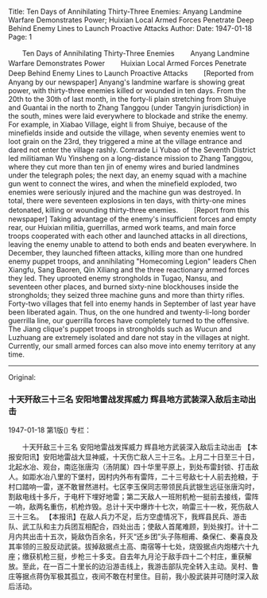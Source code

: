 Title: Ten Days of Annihilating Thirty-Three Enemies: Anyang Landmine Warfare Demonstrates Power; Huixian Local Armed Forces Penetrate Deep Behind Enemy Lines to Launch Proactive Attacks
Author:
Date: 1947-01-18
Page: 1

　　Ten Days of Annihilating Thirty-Three Enemies
　　Anyang Landmine Warfare Demonstrates Power
　　Huixian Local Armed Forces Penetrate Deep Behind Enemy Lines to Launch Proactive Attacks
　　[Reported from Anyang by our newspaper] Anyang's landmine warfare is showing great power, with thirty-three enemies killed or wounded in ten days. From the 20th to the 30th of last month, in the forty-li plain stretching from Shuiye and Guantai in the north to Zhang Tanggou (under Tangyin jurisdiction) in the south, mines were laid everywhere to blockade and strike the enemy. For example, in Xiabao Village, eight li from Shuiye, because of the minefields inside and outside the village, when seventy enemies went to loot grain on the 23rd, they triggered a mine at the village entrance and dared not enter the village rashly. Comrade Li Yubao of the Seventh District led militiaman Wu Yinsheng on a long-distance mission to Zhang Tanggou, where they cut more than ten jin of enemy wires and buried landmines under the telegraph poles; the next day, an enemy squad with a machine gun went to connect the wires, and when the minefield exploded, two enemies were seriously injured and the machine gun was destroyed. In total, there were seventeen explosions in ten days, with thirty-one mines detonated, killing or wounding thirty-three enemies.
　　[Report from this newspaper] Taking advantage of the enemy's insufficient forces and empty rear, our Huixian militia, guerrillas, armed work teams, and main force troops cooperated with each other and launched attacks in all directions, leaving the enemy unable to attend to both ends and beaten everywhere. In December, they launched fifteen attacks, killing more than one hundred enemy puppet troops, and annihilating "Homecoming Legion" leaders Chen Xiangfu, Sang Baoren, Qin Xiliang and the three reactionary armed forces they led. They uprooted enemy strongholds in Tugao, Nansu, and seventeen other places, and burned sixty-nine blockhouses inside the strongholds; they seized three machine guns and more than thirty rifles. Forty-two villages that fell into enemy hands in September of last year have been liberated again. Thus, on the one hundred and twenty-li-long border guerrilla line, our guerrilla forces have completely turned to the offensive. The Jiang clique's puppet troops in strongholds such as Wucun and Luzhuang are extremely isolated and dare not stay in the villages at night. Currently, our small armed forces can also move into enemy territory at any time.



<hr /> 

Original: 


### 十天歼敌三十三名  安阳地雷战发挥威力  辉县地方武装深入敌后主动出击

1947-01-18
第1版()
专栏：

　　十天歼敌三十三名
    安阳地雷战发挥威力
    辉县地方武装深入敌后主动出击
    【本报安阳讯】安阳地雷战大显神威，十天伤亡敌人三十三名。上月二十日至三十日，北起水冶、观台，南迄张唐沟（汤阴属）四十华里平原上，到处布雷封锁、打击敌人。如距水冶八里的下堡村，因村内外布有雷阵，二十三号敌七十人前去抢粮，于村口踏响一雷，遂不敢冒然进村。七区李玉保同志带领民兵武银生远征张唐沟时，割敌电线十多斤，于电杆下埋好地雷；第二天敌人一班附机枪一挺前去接线，雷阵一响，敌两名重伤，机枪炸毁。总计十天中爆炸十七次，响雷三十一枚，死伤敌人三十三名。
    【本报讯】在敌人兵力不足，后方空虚情况下，我辉县民兵、游击队、武工队和主力兵团互相配合，四处出击；使敌人首尾难顾，到处挨打。计十二月内共出击十五次，毙敌伪百余名，歼灭“还乡团”头子陈相甫、桑保仁、秦喜良及其率领的三股反动武装。拔掉敌据点土高、南宿等十七处，烧毁据点内炮楼六十九座；缴获机枪三挺，步枪三十多支。自去年九月沦于敌手四十二个村庄，重获解放。至此，在一百二十里长的边沿游击线上，我游击部队完全转入主动。吴村、鲁庄等据点蒋伪军极其孤立，夜间不敢在村里住。目前，我小股武装并可随时深入敌后活动。
